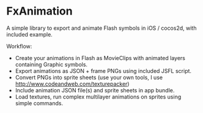 FxAnimation
===========

A simple library to export and animate Flash symbols in iOS / cocos2d, with included example.

Workflow:
* Create your animations in Flash as MovieClips with animated layers containing Graphic symbols. 
* Export animations as JSON + frame PNGs using included JSFL script.
* Convert PNGs into sprite sheets (use your own tools, I use http://www.codeandweb.com/texturepacker)
* Include animation JSON file(s) and sprite sheets in app bundle.
* Load textures, run complex multilayer animations on sprites using simple commands.

